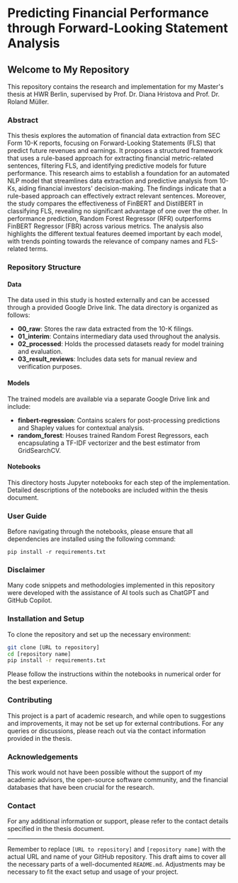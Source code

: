 # Predicting Financial Performance through Forward-Looking Statement Analysis

## Welcome to My Repository

This repository contains the research and implementation for my Master's thesis at HWR Berlin, supervised by Prof. Dr. Diana Hristova and Prof. Dr. Roland Müller.

### Abstract
This thesis explores the automation of financial data extraction from SEC Form 10-K reports, focusing on Forward-Looking Statements (FLS) that predict future revenues and earnings. It proposes a structured framework that uses a rule-based approach for extracting financial metric-related sentences, filtering FLS, and identifying predictive models for future performance. This research aims to establish a foundation for an automated NLP model that streamlines data extraction and predictive analysis from 10-Ks, aiding financial investors' decision-making. The findings indicate that a rule-based approach can effectively extract relevant sentences. Moreover, the study compares the effectiveness of FinBERT and DistilBERT in classifying FLS, revealing no significant advantage of one over the other. In performance prediction, Random Forest Regressor (RFR) outperforms FinBERT Regressor (FBR) across various metrics. The analysis also highlights the different textual features deemed important by each model, with trends pointing towards the relevance of company names and FLS-related terms.

### Repository Structure

#### Data
The data used in this study is hosted externally and can be accessed through a provided Google Drive link. The data directory is organized as follows:
- **00_raw**: Stores the raw data extracted from the 10-K filings.
- **01_interim**: Contains intermediary data used throughout the analysis.
- **02_processed**: Holds the processed datasets ready for model training and evaluation.
- **03_result_reviews**: Includes data sets for manual review and verification purposes.

#### Models
The trained models are available via a separate Google Drive link and include:
- **finbert-regression**: Contains scalers for post-processing predictions and Shapley values for contextual analysis.
- **random_forest**: Houses trained Random Forest Regressors, each encapsulating a TF-IDF vectorizer and the best estimator from GridSearchCV.

#### Notebooks
This directory hosts Jupyter notebooks for each step of the implementation. Detailed descriptions of the notebooks are included within the thesis document.

### User Guide
Before navigating through the notebooks, please ensure that all dependencies are installed using the following command:
```
pip install -r requirements.txt
```

### Disclaimer
Many code snippets and methodologies implemented in this repository were developed with the assistance of AI tools such as ChatGPT and GitHub Copilot.

### Installation and Setup

To clone the repository and set up the necessary environment:

```bash
git clone [URL to repository]
cd [repository name]
pip install -r requirements.txt
```
Please follow the instructions within the notebooks in numerical order for the best experience.

### Contributing
This project is a part of academic research, and while open to suggestions and improvements, it may not be set up for external contributions. For any queries or discussions, please reach out via the contact information provided in the thesis.

### Acknowledgements
This work would not have been possible without the support of my academic advisors, the open-source software community, and the financial databases that have been crucial for the research.

### Contact
For any additional information or support, please refer to the contact details specified in the thesis document.

---

Remember to replace `[URL to repository]` and `[repository name]` with the actual URL and name of your GitHub repository. This draft aims to cover all the necessary parts of a well-documented `README.md`. Adjustments may be necessary to fit the exact setup and usage of your project.